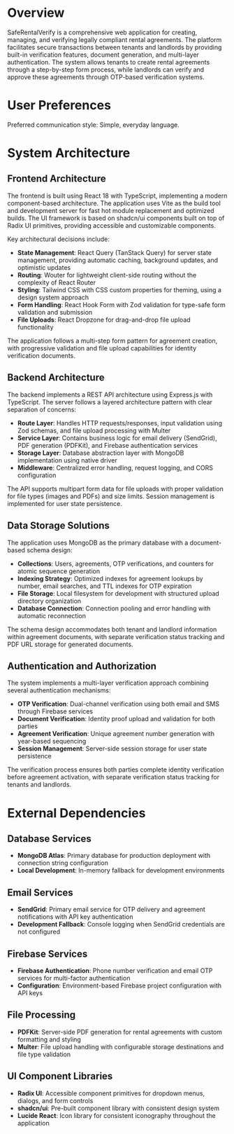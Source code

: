 # Overview

SafeRentalVerify is a comprehensive web application for creating, managing, and verifying legally compliant rental agreements. The platform facilitates secure transactions between tenants and landlords by providing built-in verification features, document generation, and multi-layer authentication. The system allows tenants to create rental agreements through a step-by-step form process, while landlords can verify and approve these agreements through OTP-based verification systems.

# User Preferences

Preferred communication style: Simple, everyday language.

# System Architecture

## Frontend Architecture

The frontend is built using React 18 with TypeScript, implementing a modern component-based architecture. The application uses Vite as the build tool and development server for fast hot module replacement and optimized builds. The UI framework is based on shadcn/ui components built on top of Radix UI primitives, providing accessible and customizable components.

Key architectural decisions include:
- **State Management**: React Query (TanStack Query) for server state management, providing automatic caching, background updates, and optimistic updates
- **Routing**: Wouter for lightweight client-side routing without the complexity of React Router
- **Styling**: Tailwind CSS with CSS custom properties for theming, using a design system approach
- **Form Handling**: React Hook Form with Zod validation for type-safe form validation and submission
- **File Uploads**: React Dropzone for drag-and-drop file upload functionality

The application follows a multi-step form pattern for agreement creation, with progressive validation and file upload capabilities for identity verification documents.

## Backend Architecture

The backend implements a REST API architecture using Express.js with TypeScript. The server follows a layered architecture pattern with clear separation of concerns:

- **Route Layer**: Handles HTTP requests/responses, input validation using Zod schemas, and file upload processing with Multer
- **Service Layer**: Contains business logic for email delivery (SendGrid), PDF generation (PDFKit), and Firebase authentication services
- **Storage Layer**: Database abstraction layer with MongoDB implementation using native driver
- **Middleware**: Centralized error handling, request logging, and CORS configuration

The API supports multipart form data for file uploads with proper validation for file types (images and PDFs) and size limits. Session management is implemented for user state persistence.

## Data Storage Solutions

The application uses MongoDB as the primary database with a document-based schema design:

- **Collections**: Users, agreements, OTP verifications, and counters for atomic sequence generation
- **Indexing Strategy**: Optimized indexes for agreement lookups by number, email searches, and TTL indexes for OTP expiration
- **File Storage**: Local filesystem for development with structured upload directory organization
- **Database Connection**: Connection pooling and error handling with automatic reconnection

The schema design accommodates both tenant and landlord information within agreement documents, with separate verification status tracking and PDF URL storage for generated documents.

## Authentication and Authorization

The system implements a multi-layer verification approach combining several authentication mechanisms:

- **OTP Verification**: Dual-channel verification using both email and SMS through Firebase services
- **Document Verification**: Identity proof upload and validation for both parties
- **Agreement Verification**: Unique agreement number generation with year-based sequencing
- **Session Management**: Server-side session storage for user state persistence

The verification process ensures both parties complete identity verification before agreement activation, with separate verification status tracking for tenants and landlords.

# External Dependencies

## Database Services
- **MongoDB Atlas**: Primary database for production deployment with connection string configuration
- **Local Development**: In-memory fallback for development environments

## Email Services
- **SendGrid**: Primary email service for OTP delivery and agreement notifications with API key authentication
- **Development Fallback**: Console logging when SendGrid credentials are not configured

## Firebase Services
- **Firebase Authentication**: Phone number verification and email OTP services for multi-factor authentication
- **Configuration**: Environment-based Firebase project configuration with API keys

## File Processing
- **PDFKit**: Server-side PDF generation for rental agreements with custom formatting and styling
- **Multer**: File upload handling with configurable storage destinations and file type validation

## UI Component Libraries
- **Radix UI**: Accessible component primitives for dropdown menus, dialogs, and form controls
- **shadcn/ui**: Pre-built component library with consistent design system
- **Lucide React**: Icon library for consistent iconography throughout the application